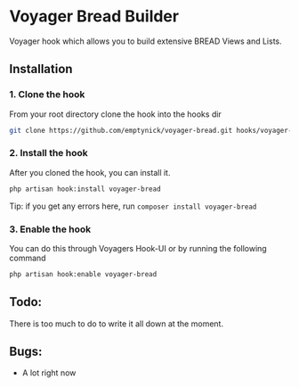 # Voyager Bread Builder
Voyager hook which allows you to build extensive BREAD Views and Lists.  

## Installation

### 1. Clone the hook
From your root directory clone the hook into the hooks dir
```bash
git clone https://github.com/emptynick/voyager-bread.git hooks/voyager-bread
```
### 2. Install the hook
After you cloned the hook, you can install it.
```bash
php artisan hook:install voyager-bread
```
Tip: if you get any errors here, run `composer install voyager-bread`
### 3. Enable the hook
You can do this through Voyagers Hook-UI or by running the following command
```bash
php artisan hook:enable voyager-bread
```

## Todo:
There is too much to do to write it all down at the moment.

## Bugs:
- A lot right now
